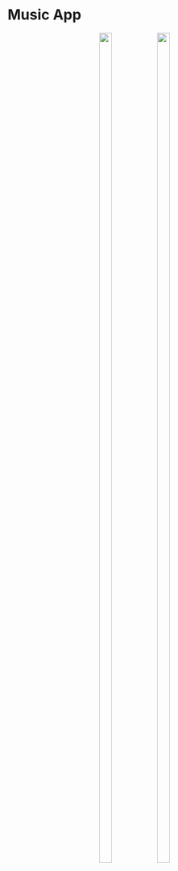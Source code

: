 
# Music App

<div align="center">
<img src="https://github.com/user-attachments/assets/899abe10-d0de-45a4-a1f4-3d46fb650acf" height=65% width=22%>
<img src="https://github.com/user-attachments/assets/e7558190-a57a-4b76-a631-54ad87e24aaa" height=65% width=22%>
</video>
</div>

